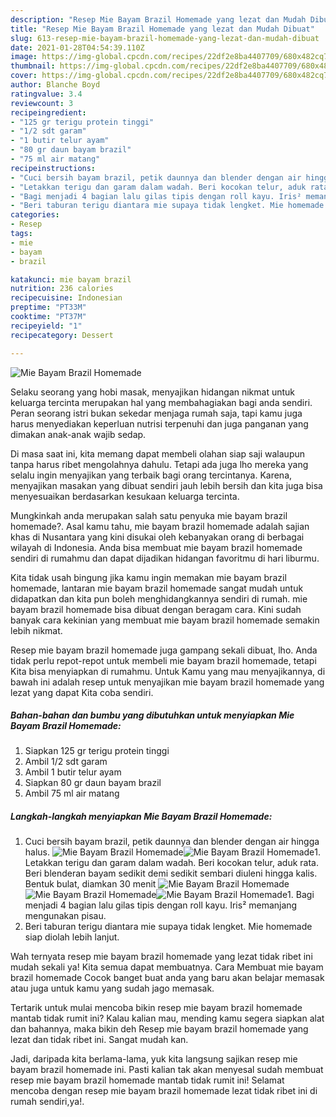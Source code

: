 ```yaml
---
description: "Resep Mie Bayam Brazil Homemade yang lezat dan Mudah Dibuat"
title: "Resep Mie Bayam Brazil Homemade yang lezat dan Mudah Dibuat"
slug: 613-resep-mie-bayam-brazil-homemade-yang-lezat-dan-mudah-dibuat
date: 2021-01-28T04:54:39.110Z
image: https://img-global.cpcdn.com/recipes/22df2e8ba4407709/680x482cq70/mie-bayam-brazil-homemade-foto-resep-utama.jpg
thumbnail: https://img-global.cpcdn.com/recipes/22df2e8ba4407709/680x482cq70/mie-bayam-brazil-homemade-foto-resep-utama.jpg
cover: https://img-global.cpcdn.com/recipes/22df2e8ba4407709/680x482cq70/mie-bayam-brazil-homemade-foto-resep-utama.jpg
author: Blanche Boyd
ratingvalue: 3.4
reviewcount: 3
recipeingredient:
- "125 gr terigu protein tinggi"
- "1/2 sdt garam"
- "1 butir telur ayam"
- "80 gr daun bayam brazil"
- "75 ml air matang"
recipeinstructions:
- "Cuci bersih bayam brazil, petik daunnya dan blender dengan air hingga halus."
- "Letakkan terigu dan garam dalam wadah. Beri kocokan telur, aduk rata. Beri blenderan bayam sedikit demi sedikit sembari diuleni hingga kalis. Bentuk bulat, diamkan 30 menit"
- "Bagi menjadi 4 bagian lalu gilas tipis dengan roll kayu. Iris² memanjang mengunakan pisau."
- "Beri taburan terigu diantara mie supaya tidak lengket. Mie homemade siap diolah lebih lanjut."
categories:
- Resep
tags:
- mie
- bayam
- brazil

katakunci: mie bayam brazil 
nutrition: 236 calories
recipecuisine: Indonesian
preptime: "PT33M"
cooktime: "PT37M"
recipeyield: "1"
recipecategory: Dessert

---
```



![Mie Bayam Brazil Homemade](https://img-global.cpcdn.com/recipes/22df2e8ba4407709/680x482cq70/mie-bayam-brazil-homemade-foto-resep-utama.jpg)

Selaku seorang yang hobi masak, menyajikan hidangan nikmat untuk keluarga tercinta merupakan hal yang membahagiakan bagi anda sendiri. Peran seorang istri bukan sekedar menjaga rumah saja, tapi kamu juga harus menyediakan keperluan nutrisi terpenuhi dan juga panganan yang dimakan anak-anak wajib sedap.

Di masa  saat ini, kita memang dapat membeli olahan siap saji walaupun tanpa harus ribet mengolahnya dahulu. Tetapi ada juga lho mereka yang selalu ingin menyajikan yang terbaik bagi orang tercintanya. Karena, menyajikan masakan yang dibuat sendiri jauh lebih bersih dan kita juga bisa menyesuaikan berdasarkan kesukaan keluarga tercinta. 



Mungkinkah anda merupakan salah satu penyuka mie bayam brazil homemade?. Asal kamu tahu, mie bayam brazil homemade adalah sajian khas di Nusantara yang kini disukai oleh kebanyakan orang di berbagai wilayah di Indonesia. Anda bisa membuat mie bayam brazil homemade sendiri di rumahmu dan dapat dijadikan hidangan favoritmu di hari liburmu.

Kita tidak usah bingung jika kamu ingin memakan mie bayam brazil homemade, lantaran mie bayam brazil homemade sangat mudah untuk didapatkan dan kita pun boleh menghidangkannya sendiri di rumah. mie bayam brazil homemade bisa dibuat dengan beragam cara. Kini sudah banyak cara kekinian yang membuat mie bayam brazil homemade semakin lebih nikmat.

Resep mie bayam brazil homemade juga gampang sekali dibuat, lho. Anda tidak perlu repot-repot untuk membeli mie bayam brazil homemade, tetapi Kita bisa menyiapkan di rumahmu. Untuk Kamu yang mau menyajikannya, di bawah ini adalah resep untuk menyajikan mie bayam brazil homemade yang lezat yang dapat Kita coba sendiri.

<!--inarticleads1-->

##### Bahan-bahan dan bumbu yang dibutuhkan untuk menyiapkan Mie Bayam Brazil Homemade:

1. Siapkan 125 gr terigu protein tinggi
1. Ambil 1/2 sdt garam
1. Ambil 1 butir telur ayam
1. Siapkan 80 gr daun bayam brazil
1. Ambil 75 ml air matang




<!--inarticleads2-->

##### Langkah-langkah menyiapkan Mie Bayam Brazil Homemade:

1. Cuci bersih bayam brazil, petik daunnya dan blender dengan air hingga halus.
<img src="https://img-global.cpcdn.com/steps/93187ea4977ac268/160x128cq70/mie-bayam-brazil-homemade-langkah-memasak-1-foto.jpg" alt="Mie Bayam Brazil Homemade"><img src="https://img-global.cpcdn.com/steps/01826df3bdfa9c7b/160x128cq70/mie-bayam-brazil-homemade-langkah-memasak-1-foto.jpg" alt="Mie Bayam Brazil Homemade">1. Letakkan terigu dan garam dalam wadah. Beri kocokan telur, aduk rata. Beri blenderan bayam sedikit demi sedikit sembari diuleni hingga kalis. Bentuk bulat, diamkan 30 menit
<img src="https://img-global.cpcdn.com/steps/f5c973f4b64a5947/160x128cq70/mie-bayam-brazil-homemade-langkah-memasak-2-foto.jpg" alt="Mie Bayam Brazil Homemade"><img src="https://img-global.cpcdn.com/steps/9f047dc6f9dab7bc/160x128cq70/mie-bayam-brazil-homemade-langkah-memasak-2-foto.jpg" alt="Mie Bayam Brazil Homemade"><img src="https://img-global.cpcdn.com/steps/b8bf6fdadf05d6bc/160x128cq70/mie-bayam-brazil-homemade-langkah-memasak-2-foto.jpg" alt="Mie Bayam Brazil Homemade">1. Bagi menjadi 4 bagian lalu gilas tipis dengan roll kayu. Iris² memanjang mengunakan pisau.
1. Beri taburan terigu diantara mie supaya tidak lengket. Mie homemade siap diolah lebih lanjut.




Wah ternyata resep mie bayam brazil homemade yang lezat tidak ribet ini mudah sekali ya! Kita semua dapat membuatnya. Cara Membuat mie bayam brazil homemade Cocok banget buat anda yang baru akan belajar memasak atau juga untuk kamu yang sudah jago memasak.

Tertarik untuk mulai mencoba bikin resep mie bayam brazil homemade mantab tidak rumit ini? Kalau kalian mau, mending kamu segera siapkan alat dan bahannya, maka bikin deh Resep mie bayam brazil homemade yang lezat dan tidak ribet ini. Sangat mudah kan. 

Jadi, daripada kita berlama-lama, yuk kita langsung sajikan resep mie bayam brazil homemade ini. Pasti kalian tak akan menyesal sudah membuat resep mie bayam brazil homemade mantab tidak rumit ini! Selamat mencoba dengan resep mie bayam brazil homemade lezat tidak ribet ini di rumah sendiri,ya!.

